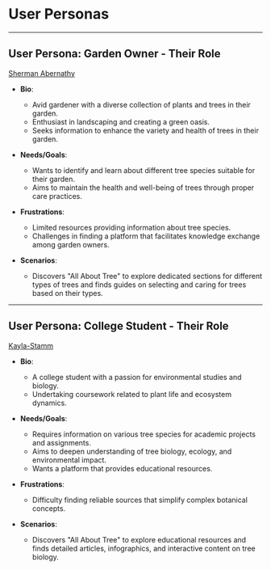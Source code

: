 # User Personas

<!-- some introduction -->

<!-- a persona -->

<!-- more personas ... -->

---

## User Persona: Garden Owner - Their Role

[Sherman Abernathy](https://www.semrush.com/persona/share/3pwi4nxZaHtcSyPeSwA6wEKFsDhIQdFeNB0t87Md9kk/)

- **Bio**:

  - Avid gardener with a diverse collection of plants and trees in their garden.
  - Enthusiast in landscaping and creating a green oasis.
  - Seeks information to enhance the variety and health of trees in their
    garden.

- **Needs/Goals**:

  - Wants to identify and learn about different tree species suitable for their
    garden.
  - Aims to maintain the health and well-being of trees through proper care
    practices.

- **Frustrations**:

  - Limited resources providing information about tree species.
  - Challenges in finding a platform that facilitates knowledge exchange among
    garden owners.

- **Scenarios**:

  - Discovers "All About Tree" to explore dedicated sections for different types
    of trees and finds guides on selecting and caring for trees based on their
    types.

---

## User Persona: College Student - Their Role

[Kayla-Stamm](https://www.semrush.com/persona/share/sTaVH8cid87PM6Dx9svg3q9VgNr4lx9XJ9bqhtPY4Kg/)

- **Bio**:

  - A college student with a passion for environmental studies and biology.
  - Undertaking coursework related to plant life and ecosystem dynamics.

- **Needs/Goals**:
  - Requires information on various tree species for academic projects and
    assignments.
  - Aims to deepen understanding of tree biology, ecology, and environmental
    impact.
  - Wants a platform that provides educational resources.
- **Frustrations**:

  - Difficulty finding reliable sources that simplify complex botanical
    concepts.

- **Scenarios**:

  - Discovers "All About Tree" to explore educational resources and finds
    detailed articles, infographics, and interactive content on tree biology.
